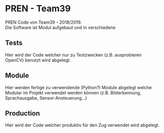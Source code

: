 # PREN - Team39

[](img/PrenexLogo.png)

PREN Code von Team39 - 2018/2019.  
Die Software ist Modul aufgebaut und in verschiedene

## Tests

Hier wird der Code welcher nur zu Testzwecken  (z.B. ausprobieren OpenCV) benutzt wird abgelegt. 

## Module

Hier werden fertige zu verwendende (Python?) Module abgelegt welche Modular im Projekt verwendet werden können (z.B. Bilderkennung, Sprachausgabe, Sensor-Ansteuerung...)

## Production

Hier wird der Code welcher produktiv für den Zug verwendet wird abgelegt.
